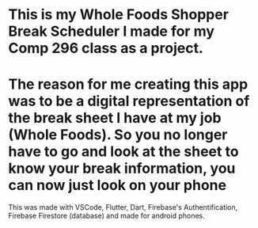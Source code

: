 This is my Whole Foods Shopper Break Scheduler
I made for my Comp 296 class as a project.
=======
The reason for me creating this app was to be a digital representation of the break sheet I have at my job (Whole Foods).
So you no longer have to go and look at the sheet to know your break information, you can now just look on your phone
=======
This was made with VSCode, Flutter, Dart, Firebase's Authentification, Firebase Firestore (database) and made for android phones.
